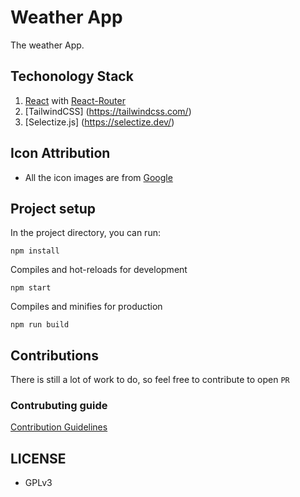 # Weather App

The weather App.

## Techonology Stack
1. [React](https://reactjs.org/) with [React-Router](https://reactrouter.com/)
2. [TailwindCSS] (https://tailwindcss.com/)
3. [Selectize.js] (https://selectize.dev/)

## Icon Attribution
- All the icon images are from [Google](https://www.google.com)

## Project setup

In the project directory, you can run:

`npm install`

Compiles and hot-reloads for development

```npm start```

Compiles and minifies for production

`npm run build`

## Contributions
There is still a lot of work to do, so feel free to contribute to open `PR`

###  Contrubuting guide
[Contribution Guidelines](https://github.com/lablnet/pakweather_scrapper/blob/main/CONTRIBUTING.md)

## LICENSE
- GPLv3
  
